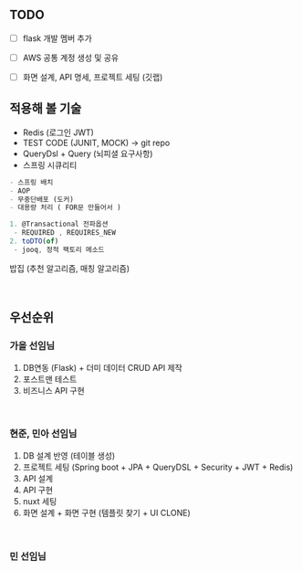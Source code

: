 ## TODO
- [ ] flask 개발 멤버 추가
- [ ] AWS 공통 계정 생성 및 공유
- [ ] 화면 설계, API 명세, 프로젝트 세팅 (깃랩)



## 적용해 볼 기술
- Redis (로그인 JWT)
- TEST CODE (JUNIT, MOCK) -> git repo
- QueryDsl + Query (뇌피셜 요구사항)
- 스프링 시큐리티
```markdown
- 스프링 배치
- AOP
- 무중단배포 (도커)
- 대용량 처리 ( FOR문 만들어서 )
```

```jsx
1. @Transactional 전파옵션
 - REQUIRED , REQUIRES_NEW 
2. toDTO(of)
 - jooq, 정적 팩토리 메소드
```

밥집 (추천 알고리즘, 매칭 알고리즘)

<br />

## 우선순위
### 가을 선임님
1. DB연동 (Flask) + 더미 데이터 CRUD API 제작
2. 포스트맨 테스트
3. 비즈니스 API 구현

<br />

### 현준, 민아 선임님
1. DB 설계 반영 (테이블 생성)
2. 프로젝트 세팅 (Spring boot + JPA + QueryDSL + Security + JWT + Redis) 
3. API 설계
4. API 구현
5. nuxt 세팅
6. 화면 설계 + 화면 구현 (템플릿 찾기 + UI CLONE)

<br />

### 민 선임님
